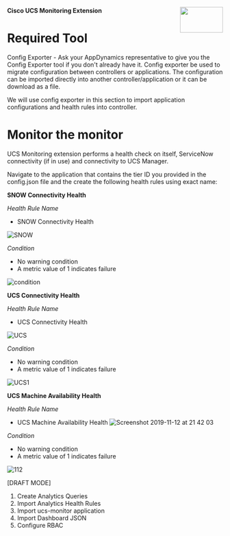 
<p><img align="right" width="100" height="60" src="https://user-images.githubusercontent.com/2548160/68075860-ba631e80-fda5-11e9-8457-07859944ae08.png"> </p><strong> Cisco UCS Monitoring Extension</strong>

# Required Tool

Config Exporter - Ask your AppDynamics representative to give you the Config Exporter tool if you don't already have it. Config exporter be used to migrate configuration between controllers or applications. The configuration can be imported directly into another controller/application or it can be download as a file. 

We will use config exporter in this section to import application configurations and health rules into controller. 

# Monitor the monitor 

UCS Monitoring extension performs a health check on itself, ServiceNow connectivity (if in use) and connectivity to UCS Manager. 

Navigate to the application that contains the tier ID you provided in the config.json file and the create the following health rules using exact name: 

**SNOW Connectivity Health**

 *Health Rule Name*
 - SNOW Connectivity Health
 
 ![SNOW](https://user-images.githubusercontent.com/2548160/68711065-c793c080-0590-11ea-8b9a-30914ac72380.png)

  *Condition* 
  - No warning condition 
  - A metric value of 1 indicates failure 
  
 ![condition](https://user-images.githubusercontent.com/2548160/68712168-0cb8f200-0593-11ea-9494-1cda611080b7.jpg)

**UCS Connectivity Health**

 *Health Rule Name*
  - UCS Connectivity Health
  
  ![UCS](https://user-images.githubusercontent.com/2548160/68712728-3c1c2e80-0594-11ea-9226-33ac014273d9.png)
 
 *Condition* 
  - No warning condition 
  - A metric value of 1 indicates failure 
  
  ![UCS1](https://user-images.githubusercontent.com/2548160/68712882-8d2c2280-0594-11ea-9e9d-b9c11e4d9e86.png)

**UCS Machine Availability Health**

 *Health Rule Name*
 - UCS Machine Availability Health
 ![Screenshot 2019-11-12 at 21 42 03](https://user-images.githubusercontent.com/2548160/68713370-95d12880-0595-11ea-9f38-658b8feb935e.png)

*Condition* 
  - No warning condition 
  - A metric value of 1 indicates failure 
  
![112](https://user-images.githubusercontent.com/2548160/68713582-198b1500-0596-11ea-88ef-78717f7d908c.jpg)


[DRAFT MODE]

1. Create Analytics Queries 
2. Import Analytics Health Rules 
3. Import ucs-monitor application 
4. Import Dashboard JSON 
5. Configure RBAC
